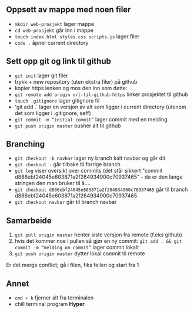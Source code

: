 ## Oppsett av mappe med noen filer
* `mkdir web-prosjekt` lager mappe
* `cd web-prosjekt` går inn i mappe
* `touch index.html styles.css scripts.js` lager filer
* `code .` åpner current directory

## Sett opp git og link til github
* `git init` lager git filer
* trykk + new repository (uten ekstra filer) på github
* kopier https lenken og mos den inn som dette:
* `git remote add origin url-til-github-https` linker prosjektet til github
* `touch .gitignore` lager gitignore fil
* 'git add .` lager en versjon av alt som ligger i current directory (utenom det som ligger i .gitignore, seff)
* `git commit -m “initial commit”` lager commit med en melding
* `git push origin master` pusher alt til github

## Branching
* `git checkout -b navbar` lager ny branch kalt navbar og går dit
* `git checkout -` går tilbake til forrige branch 
* `git log` viser oversikt over commits (det står sikkert "commit d886ebf24045e603871a2f264934900c70937465" - da er den lange stringen den man bruker til å.... 
* `git checkout d886ebf24045e603871a2f264934900c70937465` går til branch d886ebf24045e603871a2f264934900c70937465 
* `git checkout navbar` går til branch navbar 

## Samarbeide
1. `git pull origin master` henter siste versjon fra remote (f.eks github)
2. hvis det kommer noe i pullen så gjør en ny commit:
`git add . && git commit -m “melding om commit”` lager commit lokalt
3. `git push origin master` dytter lokal commit til remote

Er det merge conflict; gå i filen, fiks feilen og start fra 1

## Annet
* `cmd + k` fjerner alt fra terminalen
* chill terminal program **Hyper**


